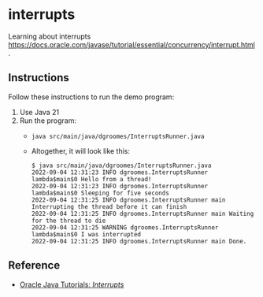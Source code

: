 # interrupts

Learning about interrupts <https://docs.oracle.com/javase/tutorial/essential/concurrency/interrupt.html>.


## Instructions

Follow these instructions to run the demo program:

1. Use Java 21
2. Run the program:
   * ```shell
     java src/main/java/dgroomes/InterruptsRunner.java
     ```
   * Altogether, it will look like this:
     ```text
     $ java src/main/java/dgroomes/InterruptsRunner.java
     2022-09-04 12:31:23 INFO dgroomes.InterruptsRunner lambda$main$0 Hello from a thread!
     2022-09-04 12:31:23 INFO dgroomes.InterruptsRunner lambda$main$0 Sleeping for five seconds
     2022-09-04 12:31:25 INFO dgroomes.InterruptsRunner main Interrupting the thread before it can finish
     2022-09-04 12:31:25 INFO dgroomes.InterruptsRunner main Waiting for the thread to die
     2022-09-04 12:31:25 WARNING dgroomes.InterruptsRunner lambda$main$0 I was interrupted
     2022-09-04 12:31:25 INFO dgroomes.InterruptsRunner main Done.
     ```


## Reference

* [Oracle Java Tutorials: *Interrupts*](https://docs.oracle.com/javase/tutorial/essential/concurrency/interrupt.html)
